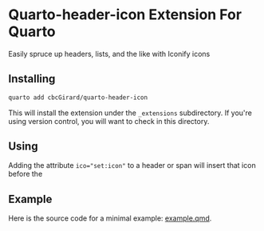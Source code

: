 # Quarto-header-icon Extension For Quarto

Easily spruce up headers, lists, and the like with Iconify icons

## Installing

```bash
quarto add cbcGirard/quarto-header-icon
```

This will install the extension under the `_extensions` subdirectory.
If you're using version control, you will want to check in this directory.

## Using

Adding the attribute `ico="set:icon"` to a header or span will insert that icon before the 
## Example

Here is the source code for a minimal example: [example.qmd](example.qmd).

